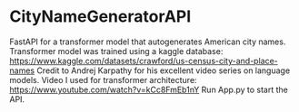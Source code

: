 # CityNameGeneratorAPI
FastAPI for a transformer model that autogenerates American city names.
Transformer model was trained using a kaggle database: https://www.kaggle.com/datasets/crawford/us-census-city-and-place-names
Credit to Andrej Karpathy for his excellent video series on language models.
Video I used for transformer architecture: https://www.youtube.com/watch?v=kCc8FmEb1nY
Run App.py to start the API.